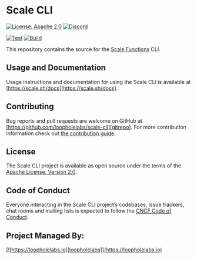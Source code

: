 # Scale CLI

[![License: Apache 2.0](https://img.shields.io/badge/License-Apache%202.0-brightgreen.svg)](https://www.apache.org/licenses/LICENSE-2.0)
[![Discord](https://dcbadge.vercel.app/api/server/JYmFhtdPeu?style=flat)](https://loopholelabs.io/discord)

[![Test](https://github.com/loopholelabs/scale-cli/actions/workflows/test.yml/badge.svg)](https://github.com/loopholelabs/scale-cli/actions/workflows/test.yml)
[![Build](https://github.com/loopholelabs/scale-cli/actions/workflows/build.yml/badge.svg)](https://github.com/loopholelabs/scale-cli/actions/workflows/build.yml)

This repository contains the source for the [Scale Functions](https://scale.sh) CLI.

## Usage and Documentation

Usage instructions and documentation for using the Scale CLI is available at [https://scale.sh/docs](https://scale.sh/docs).

## Contributing

Bug reports and pull requests are welcome on GitHub at [https://github.com/loopholelabs/scale-cli][gitrepo]. For more
contribution information check
out [the contribution guide](https://github.com/loopholelabs/scale-cli/blob/master/CONTRIBUTING.md).

## License

The Scale CLI project is available as open source under the terms of
the [Apache License, Version 2.0](http://www.apache.org/licenses/LICENSE-2.0).

## Code of Conduct

Everyone interacting in the Scale CLI project’s codebases, issue trackers, chat rooms and mailing lists is expected to follow the [CNCF Code of Conduct](https://github.com/cncf/foundation/blob/master/code-of-conduct.md).

## Project Managed By:

[![https://loopholelabs.io][loopholelabs]](https://loopholelabs.io)

[gitrepo]: https://github.com/loopholelabs/scale-cli
[loopholelabs]: https://cdn.loopholelabs.io/loopholelabs/LoopholeLabsLogo.svg
[loophomepage]: https://loopholelabs.io
